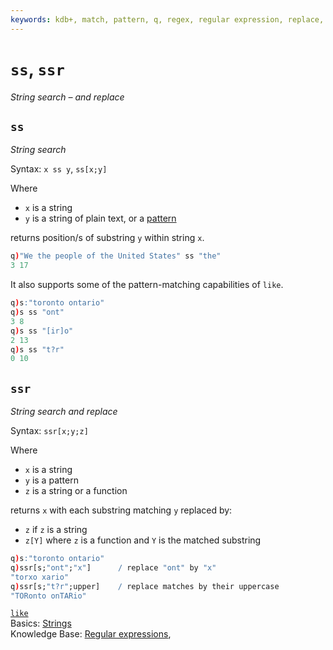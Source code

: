 ```yaml
---
keywords: kdb+, match, pattern, q, regex, regular expression, replace, search, ss, ssr, string
---
```


# `ss`, `ssr`

_String search – and replace_



## `ss`

_String search_

Syntax: `x ss y`, `ss[x;y]` 

Where 

-   `x` is a string
-   `y` is a string of plain text, or a [pattern](../kb/regex.md)

returns position/s of substring `y` within string `x`.

```q
q)"We the people of the United States" ss "the"
3 17
```

It also supports some of the pattern-matching capabilities of `like`.

```q
q)s:"toronto ontario"
q)s ss "ont"
3 8
q)s ss "[ir]o"
2 13
q)s ss "t?r"
0 10
```



## `ssr`

_String search and replace_ 

Syntax: `ssr[x;y;z]`

Where

- `x` is a string
- `y` is a pattern
- `z` is a string or a function

returns `x` with each substring matching `y` replaced by:

-   `z` if `z` is a string 
-   `z[Y]` where `z` is a function and `Y` is the matched substring

```q
q)s:"toronto ontario"
q)ssr[s;"ont";"x"]      / replace "ont" by "x"
"torxo xario"
q)ssr[s;"t?r";upper]    / replace matches by their uppercase
"TORonto onTARio"
```


<i class="far fa-hand-point-right"></i> 
[`like`](/ref/like)  
Basics: [Strings](../basics/strings.md)  
Knowledge Base: [Regular expressions](../kb/regex.md), 


